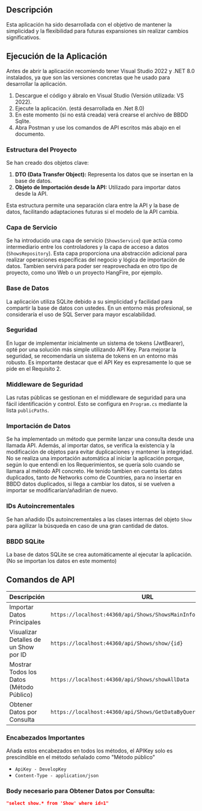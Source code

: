 ## Descripción

Esta aplicación ha sido desarrollada con el objetivo de mantener la simplicidad y la flexibilidad para futuras expansiones sin realizar cambios significativos.

## Ejecución de la Aplicación

Antes de abrir la aplicación recomiendo tener Visual Studio 2022 y .NET 8.0 instalados, ya que son las versiones concretas que he usado para desarrollar la aplicación.

1. Descargue el código y ábralo en Visual Studio (Versión utilizada: VS 2022).
2. Ejecute la aplicación. (está desarrollada en .Net 8.0)
3. En este momento (si no está creada) verá crearse el archivo de BBDD Sqlite.
4. Abra Postman y use los comandos de API escritos más abajo en el documento.

### Estructura del Proyecto

Se han creado dos objetos clave:

1. **DTO (Data Transfer Object):** Representa los datos que se insertan en la base de datos.
2. **Objeto de Importación desde la API:** Utilizado para importar datos desde la API.

Esta estructura permite una separación clara entre la API y la base de datos, facilitando adaptaciones futuras si el modelo de la API cambia.

### Capa de Servicio

Se ha introducido una capa de servicio (`ShowsService`) que actúa como intermediario entre los controladores y la capa de acceso a datos (`ShowsRepository`). Esta capa proporciona una abstracción adicional para realizar operaciones específicas del negocio y lógica de importación de datos.
Tambien servirá para poder ser reaprovechada en otro tipo de proyecto, como uno Web o un proyecto HangFire, por ejemplo.

### Base de Datos

La aplicación utiliza SQLite debido a su simplicidad y facilidad para compartir la base de datos con ustedes. En un entorno más profesional, se consideraría el uso de SQL Server para mayor escalabilidad.

### Seguridad

En lugar de implementar inicialmente un sistema de tokens (JwtBearer), opté por una solución más simple utilizando API Key. Para mejorar la seguridad, se recomendaría un sistema de tokens en un entorno más robusto. Es importante destacar que el API Key es expresamente lo que se pide en el Requisito 2.

### Middleware de Seguridad

Las rutas públicas se gestionan en el middleware de seguridad para una fácil identificación y control. Esto se configura en `Program.cs` mediante la lista `publicPaths`.

### Importación de Datos

Se ha implementado un método que permite lanzar una consulta desde una llamada API. Además, al importar datos, se verifica la existencia y la modificación de objetos para evitar duplicaciones y mantener la integridad. No se realiza una importación automática al iniciar la aplicación porque, según lo que entendí en los Requerimientos, se quería solo cuando se llamara al método API concreto.
He tenido tambien en cuenta los datos duplicados, tanto de Networks como de Countries, para no insertar en BBDD datos duplicados, si llega a cambiar los datos, si se vuelven a importar se modificarían/añadirían de nuevo.

### IDs Autoincrementales

Se han añadido IDs autoincrementales a las clases internas del objeto `Show` para agilizar la búsqueda en caso de una gran cantidad de datos.


### BBDD SQLite

La base de datos SQLite se crea automáticamente al ejecutar la aplicación. (No se importan los datos en este momento)

## Comandos de API

| Descripción                       | URL                                              |
| ----------------------------------| --------------------------------------------------|
| Importar Datos Principales         | `https://localhost:44360/api/Shows/ShowsMainInformationAndImport` |
| Visualizar Detalles de un Show por ID      | `https://localhost:44360/api/Shows/show/{id}`                     |
| Mostrar Todos los Datos (Método Público) | `https://localhost:44360/api/Shows/showAllData`              |
| Obtener Datos por Consulta         | `https://localhost:44360/api/Shows/GetDataByQuery`               |

### Encabezados Importantes

Añada estos encabezados en todos los métodos, el APIKey solo es prescindible en el método señalado como "Método público"

- `ApiKey - DevelopKey`
- `Content-Type - application/json`

### Body necesario para Obtener Datos por Consulta:

```json
"select show.* from 'Show' where id=1"

